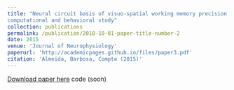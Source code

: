 ```yaml
---
title: "Neural circuit basis of visuo-spatial working memory precision: a
computational and behavioral study"
collection: publications
permalink: /publication/2010-10-01-paper-title-number-2
date: 2015
venue: 'Journal of Neurophysiology'
paperurl: 'http://academicpages.github.io/files/paper3.pdf'
citation: 'Almeida, Barbosa, Compte (2015)'
---
```


[Download paper here](https://jmourabarbosa.github.io/files/almeida.pdf) code (soon)

